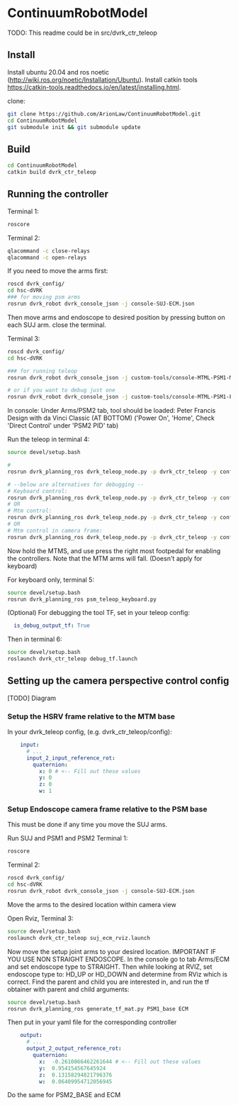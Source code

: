 # ContinuumRobotModel

TODO: This readme could be in src/dvrk_ctr_teleop

## Install 
Install ubuntu 20.04 and ros noetic (http://wiki.ros.org/noetic/Installation/Ubuntu).
Install catkin tools https://catkin-tools.readthedocs.io/en/latest/installing.html.

clone:
```bash
git clone https://github.com/ArionLaw/ContinuumRobotModel.git
cd ContinuumRobotModel
git submodule init && git submodule update
```

## Build

```bash
cd ContinuumRobotModel
catkin build dvrk_ctr_teleop
```

## Running the controller

Terminal 1:
```bash
roscore
```

Terminal 2:
```bash
qlacommand -c close-relays
qlacommand -c open-relays
```

If you need to move the arms first:
```bash
roscd dvrk_config/
cd hsc-dVRK
### for moving psm arms
rosrun dvrk_robot dvrk_console_json -j console-SUJ-ECM.json
```
Then move arms and endoscope to desired position by pressing button on each SUJ arm.
close the terminal.


Terminal 3:
```bash
roscd dvrk_config/
cd hsc-dVRK

### for running teleop
rosrun dvrk_robot dvrk_console_json -j custom-tools/console-MTML-PSM1-MTMR-PSM2-Fetal.json

# or if you want to debug just one
rosrun dvrk_robot dvrk_console_json -j custom-tools/console-MTML-PSM1-Fetal.json
```

In console:
Under Arms/PSM2 tab, tool should be loaded: Peter Francis Design with da Vinci Classic (AT BOTTOM)
('Power On', 'Home', Check 'Direct Control' under 'PSM2 PID' tab)

Run the teleop in terminal 4:
```bash
source devel/setup.bash

#
rosrun dvrk_planning_ros dvrk_teleop_node.py -p dvrk_ctr_teleop -y config/mtml_psm1_mtmr_psm2_cam.yaml

# --below are alternatives for debugging --
# Keyboard control: 
rosrun dvrk_planning_ros dvrk_teleop_node.py -p dvrk_ctr_teleop -y config/keyboard_psm1.yaml
# OR
# Mtm control: 
rosrun dvrk_planning_ros dvrk_teleop_node.py -p dvrk_ctr_teleop -y config/mtml_psm1.yaml
# OR
# Mtm control in camera frame: 
rosrun dvrk_planning_ros dvrk_teleop_node.py -p dvrk_ctr_teleop -y config/mtml_psm1_cam.yaml

```
Now hold the MTMS, and use press the right most footpedal for enabling the controllers. Note that the MTM arms will fall. (Doesn't apply for keyboard)

For keyboard only, terminal 5:
```bash
source devel/setup.bash
rosrun dvrk_planning_ros psm_teleop_keyboard.py
```

(Optional) For debugging the tool TF, set in your teleop config:
```yaml
  is_debug_output_tf: True
```
Then in terminal 6:
```bash
source devel/setup.bash
roslaunch dvrk_ctr_teleop debug_tf.launch 
```

## Setting up the camera perspective control config

[TODO] Diagram

### Setup the HSRV frame relative to the MTM base

In your dvrk_teleop config, (e.g. dvrk_ctr_teleop/config):
```yaml
    input:
      # ... 
      input_2_input_reference_rot:
        quaternion:
          x: 0 # <-- Fill out these values
          y: 0
          z: 0
          w: 1
```


### Setup Endoscope camera frame relative to the PSM base
This must be done if any time you move the SUJ arms.

Run SUJ and PSM1 and PSM2
Terminal 1:
```bash
roscore
```

Terminal 2:
```bash
roscd dvrk_config/
cd hsc-dVRK
rosrun dvrk_robot dvrk_console_json -j console-SUJ-ECM.json 
```
Move the arms to the desired location within camera view

Open Rviz, Terminal 3:

```bash
source devel/setup.bash
roslaunch dvrk_ctr_teleop suj_ecm_rviz.launch
```

Now move the setup joint arms to your desired location.
IMPORTANT IF YOU USE NON STRAIGHT ENDOSCOPE. In the console go to tab Arms/ECM and set endoscope type to STRAIGHT. 
Then while looking at RVIZ, set endoscope type to: HD_UP or HD_DOWN and determine from RViz which is correct.
Find the parent and child you are interested in, and run the tf obtainer with parent and child arguments:

```bash
source devel/setup.bash
rosrun dvrk_planning_ros generate_tf_mat.py PSM1_base ECM
```

Then put in your yaml file for the corresponding controller
```yaml
    output:
      # ... 
      output_2_output_reference_rot:
        quaternion:
          x:  -0.2610866462261644 # <-- Fill out these values
          y:  0.954154567645924
          z:  0.13158294821796376
          w:  0.06409954712056945
```

Do the same for PSM2_BASE and ECM
